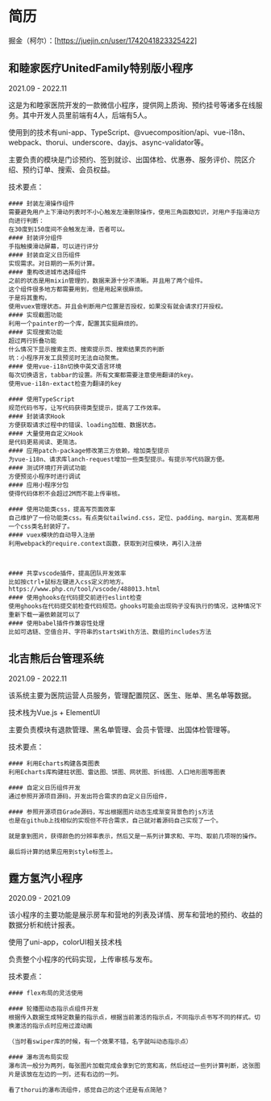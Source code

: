 # 简历

掘金（柯尔）：[https://juejin.cn/user/1742041823325422]

## 和睦家医疗UnitedFamily特别版小程序
2021.09 - 2022.11

这是为和睦家医院开发的一款微信小程序，提供网上质询、预约挂号等诸多在线服务。其中开发人员里前端有4人，后端有5人。

使用到的技术有uni-app、TypeScript、@vuecomposition/api、vue-i18n、webpack、thorui、underscore、dayjs、async-validator等。

主要负责的模块是门诊预约、签到就诊、出国体检、优惠券、服务评价、院区介绍、预约订单、搜索、会员权益。

技术要点：
```shell
#### 封装左滑操作组件
需要避免用户上下滑动列表时不小心触发左滑删除操作，使用三角函数知识，对用户手指滑动方向进行判断：
在30度到150度间不会触发左滑，否者可以。
#### 封装评分组件
手指触摸滑动屏幕，可以进行评分
#### 封装自定义日历组件
实现需求。对日期的一系列计算。
#### 重构改进城市选择组件
之前的状态是用mixin管理的，数据来源十分不清晰。并且用了两个组件。
这个组件很多地方都需要用到，但是用起来很麻烦。
于是将其重构，
使用vuex管理状态。并且会判断用户位置是否授权，如果没有就会请求打开授权。
#### 实现截图功能
利用一个painter的一个库，配置其实挺麻烦的。
#### 实现搜索功能
超过两行折叠功能
什么情况下显示搜索主页、搜索提示页、搜索结果页的判断
坑：小程序开发工具预览时无法自动聚焦。
#### 使用vue-i18n切换中英文语言环境
每次切换语言，tabbar的设置。所有文案都需要注意使用翻译的key。
使用vue-i18n-extact检查为翻译的key

#### 使用TypeScript
规范代码书写，让写代码获得类型提示，提高了工作效率。
#### 封装请求Hook
方便获取请求过程中的错误、loading加载、数据状态。
#### 大量使用自定义Hook
是代码更易阅读、更简洁。
#### 应用patch-package修改第三方依赖，增加类型提示
为vue-i18n、请求库lanch-request增加一些类型提示。有提示写代码跟方便。
#### 测试环境打开调试功能
方便预览小程序时进行调试
#### 应用小程序分包
使得代码体积不会超过2M而不能上传审核。

#### 使用功能类css，提高写页面效率
自己维护了一份功能类css。有点类似tailwind.css，定位、padding、margin、宽高都用一个css类名封装好了。
#### vuex模块的自动导入注册
利用webpack的require.context函数，获取到对应模块，再引入注册



#### 共享vscode插件，提高团队开发效率
比如按ctrl+鼠标左键进入css定义的地方。
https://www.php.cn/tool/vscode/488013.html
#### 使用ghooks在代码提交前进行eslint检查
使用ghooks在代码提交前检查代码规范。ghooks可能会出现钩子没有执行的情况，这种情况下重新下载一遍依赖就可以了
#### 使用babel插件作兼容性处理
比如可选链、空值合并、字符串的startsWith方法、数组的includes方法
```

## 北吉熊后台管理系统
2021.09 - 2022.11

该系统主要为医院运营人员服务，管理配置院区、医生、账单、黑名单等数据。

技术栈为Vue.js + ElementUI

主要负责模块有退款管理、黑名单管理、会员卡管理、出国体检管理等。

技术要点：
```shell
#### 利用Echarts构建各类图表
利用Echarts库构建柱状图、雷达图、饼图、网状图、折线图、人口地形图等图表

#### 自定义日历组件开发
通过参照开源项目源码，开发出符合需求的自定义日历组件，

#### 参照开源项目Grade源码，写出根据图片动态生成渐变背景色的js方法
也是在github上找相似的实现但不符合需求，自己就对着源码自己实现了一个。

就是拿到图片，获得颜色的分辨率表示，然后又是一系列计算求和、平均、取前几项呀的操作。

最后将计算的结果应用到style标签上。
```

## 霆方氢汽小程序
2020.09 - 2021.09

该小程序的主要功能是展示房车和营地的列表及详情、房车和营地的预约、收益的数据分析和统计报表。

使用了uni-app，colorUI相关技术栈

负责整个小程序的代码实现，上传审核与发布。

技术要点：
```shell
#### flex布局的灵活使用

#### 轮播图动态指示点组件开发
根据传入数据生成特定数量的指示点，根据当前激活的指示点，不同指示点书写不同的样式。切换激活的指示点时应用过渡动画

（当时看swiper库的时候，有一个效果不错，名字就叫动态指示点）

#### 瀑布流布局实现
瀑布流一般分为两列，每张图片加载完成会拿到它的宽和高，然后经过一些列计算判断，这张图片是该放在左边的一列，还有右边的一列。

看了thorui的瀑布流组件，感觉自己的这个还是有点简陋？

```